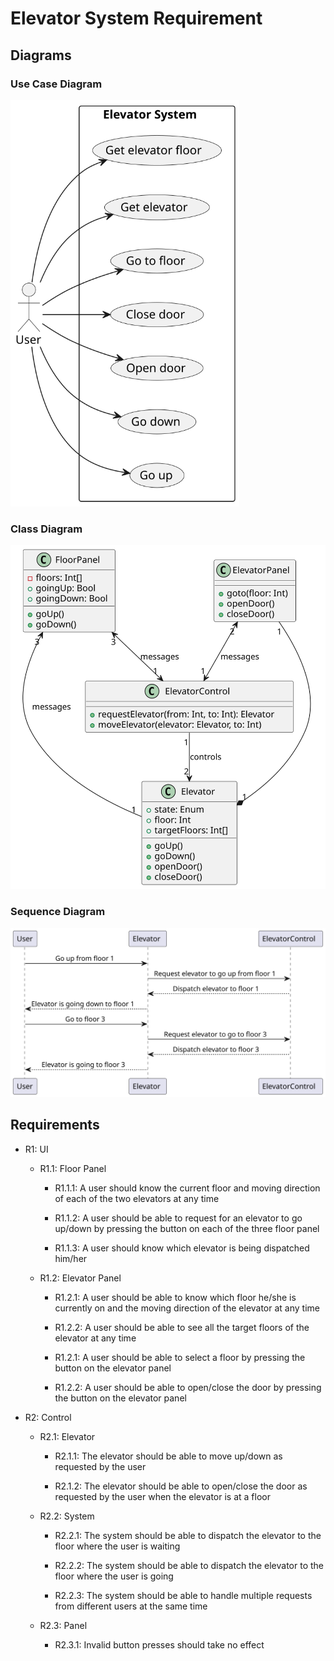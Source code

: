 # Elevator System Requirement

## Diagrams

### Use Case Diagram

<img src="../out/usecase.svg" alt="Use Case Diagram" style="zoom: 67%;" />

### Class Diagram

<img src="../out/class.svg" alt="Class Diagram" style="zoom:67%;" />

### Sequence Diagram

<img src="../out/sequence.svg" alt="Sequence Diagram" style="zoom:67%;" />

## Requirements

- R1: UI

    - R1.1: Floor Panel

        - R1.1.1: A user should know the current floor and moving direction of each of the two elevators at any time

        - R1.1.2: A user should be able to request for an elevator to go up/down by pressing the button on each of the three floor panel

        - R1.1.3: A user should know which elevator is being dispatched him/her

    - R1.2: Elevator Panel

        - R1.2.1: A user should be able to know which floor he/she is currently on and the moving direction of the elevator at any time

        - R1.2.2: A user should be able to see all the target floors of the elevator at any time

        - R1.2.1: A user should be able to select a floor by pressing the button on the elevator panel

        - R1.2.2: A user should be able to open/close the door by pressing the button on the elevator panel

- R2: Control

    - R2.1: Elevator

        - R2.1.1: The elevator should be able to move up/down as requested by the user

        - R2.1.2: The elevator should be able to open/close the door as requested by the user when the elevator is at a floor

    - R2.2: System

        - R2.2.1: The system should be able to dispatch the elevator to the floor where the user is waiting

        - R2.2.2: The system should be able to dispatch the elevator to the floor where the user is going

        - R2.2.3: The system should be able to handle multiple requests from different users at the same time

    - R2.3: Panel

        - R2.3.1: Invalid button presses should take no effect